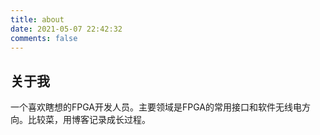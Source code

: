 ```yaml
---
title: about
date: 2021-05-07 22:42:32
comments: false
---
```


## 关于我

一个喜欢瞎想的FPGA开发人员。主要领域是FPGA的常用接口和软件无线电方向。比较菜，用博客记录成长过程。